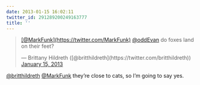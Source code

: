 ```yaml
---
date: 2013-01-15 16:02:11
twitter_id: 291289200249163777
title: ''
---
```


<blockquote class="twitter-tweet"><p lang="en" dir="ltr"><a href="https://twitter.com/MarkFunk?ref_src=twsrc%5Etfw">[@MarkFunk](https://twitter.com/MarkFunk)</a> <a href="https://twitter.com/oddEvan?ref_src=twsrc%5Etfw">@oddEvan</a> do foxes land on their feet?</p>&mdash; Brittany Hildreth ([@britthildreth](https://twitter.com/britthildreth)) <a href="https://twitter.com/britthildreth/status/291289021244665856?ref_src=twsrc%5Etfw">January 15, 2013</a></blockquote>
<script async src="https://platform.twitter.com/widgets.js" charset="utf-8"></script>

[@britthildreth](https://twitter.com/britthildreth) [@MarkFunk](https://twitter.com/MarkFunk) they’re close to cats, so I’m going to say yes.
